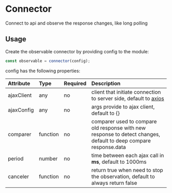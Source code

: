 # Connector
Connect to api and observe the response changes, like long polling

## Usage
Create the observable connector by providing config to the module:
```Javascript
const observable = connector(config);
```

config has the following properties:

| Attribute | Type | Required | Description |
|:----------|:-----|:---------|:------------|
|ajaxClient|any|no|client that initiate connection to server side, default to [axios](https://www.npmjs.com/package/axios)|
|ajaxConfig|any|no|args provide to ajax client, default to {}|
|comparer|function|no|comparer used to compare old response with new response to detect changes, default to deep compare response.data|
|period|number|no|time between each ajax call in **ms**, default to 1000ms|
|canceler|function|no|return true when need to stop the observation, default to always return false|
